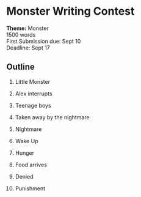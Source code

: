 # Monster Writing Contest
**Theme:** Monster  
1500 words  
First Submission due: Sept 10  
Deadline: Sept 17  

## Outline

1. Little Monster
2. Alex interrupts
3. Teenage boys
4. Taken away by the nightmare
5. Nightmare
6. Wake Up

7. Hunger
8.  Food arrives
9. Denied
10. Punishment 


<!--stackedit_data:
eyJoaXN0b3J5IjpbNjcyMjIwMzg3LC02MzkyOTc2NTcsLTM2MT
k1NjEwNSwtMTM5NTc4OTAzNCwxNzg4NjA4MjMyXX0=
-->